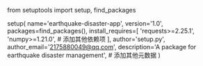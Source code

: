 from setuptools import setup, find_packages

setup(
    name='earthquake-disaster-app',
    version='1.0',
    packages=find_packages(),
    install_requires=[
        'requests>=2.25.1',
        'numpy>=1.21.0',
        # 添加其他依赖项
    ],
    author='setup.py',
    author_email='2175880049@qq.com',
    description='A package for earthquake disaster management',
    # 添加其他元数据
)
